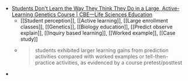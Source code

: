 - [Students Don't Learn the Way They Think They Do in a Large, Active-Learning Genetics Course | CBE—Life Sciences Education](https://www.lifescied.org/doi/full/10.1187/cbe.24-10-0251)
	- [[Student perception]], [[Active learning]], [[Large enrollment classes]], [[Genetics]], [[Biology education]], [[Predict observe explain]], [[Inquiry based learning]], [[Worked example]], [[Case study]]
	- >students exhibited larger learning gains from prediction activities compared with worked examples or tell-then-practice activities, as evidenced by a course pretest/posttest
-